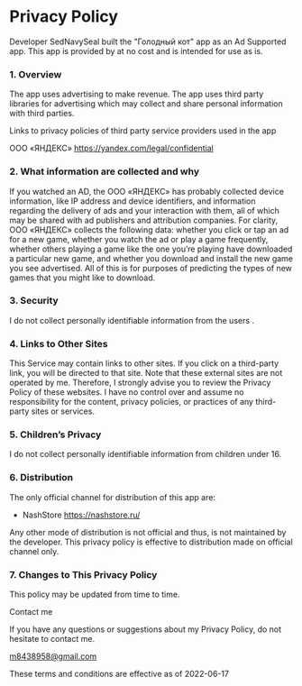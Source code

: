 # Privacy  Policy

Developer SedNavySeal built the "Голодный кот" app as an Ad Supported app. This
app is provided by at no cost and is intended for use as is.



### 1. Overview
The app uses advertising to make revenue. The app uses third party
libraries for advertising which may collect and share personal information with third
parties.


Links to privacy policies of third party service providers used in the app

ООО «ЯНДЕКС»          https://yandex.com/legal/confidential
 


### 2. What information are collected and why
  If you watched an AD, the ООО «ЯНДЕКС» has probably collected device information, like IP address and device identifiers, and information regarding the delivery of ads and your interaction with them, all of which may be shared with ad publishers and attribution companies. For clarity, ООО «ЯНДЕКС» collects the following data: whether you click or tap an ad for a new game, whether you watch the ad or play a game frequently, whether others playing a game like the one you’re playing have downloaded a particular new game, and whether you download and install the new game you see advertised. All of this is for purposes of predicting the types of new games that you might like to download. 

 

### 3. Security
 I do not collect personally identifiable information from the users .  


### 4. Links to Other Sites
This Service may contain links to other sites. If you click on a third-party link, you 
will be directed to that site. Note that these external sites are not operated by me.
Therefore, I strongly advise you to review the Privacy Policy of these websites. I have 
no control over and assume no responsibility for the content, privacy policies, or 
practices of any third-party sites or services.

 

### 5. Children’s Privacy
 I do not collect personally identifiable information from children under 16. 



### 6. Distribution
The only official channel for distribution of this app are:
* NashStore                https://nashstore.ru/

Any other mode of distribution is not official and thus, is not maintained by the developer.
This privacy policy is effective to distribution made on official channel only.

 

### 7. Changes to This Privacy Policy
This policy may be updated from time to time.

Contact me

If you have any questions or suggestions about my Privacy Policy, do not hesitate to
contact me.

m8438958@gmail.com

These terms and conditions are effective as of 2022-06-17
